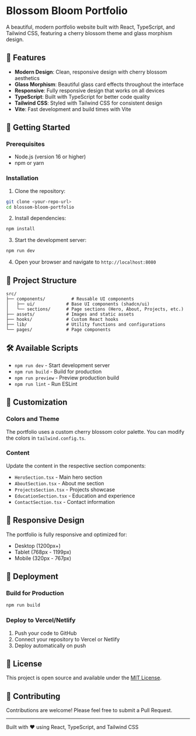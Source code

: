 # Blossom Bloom Portfolio

A beautiful, modern portfolio website built with React, TypeScript, and Tailwind CSS, featuring a cherry blossom theme and glass morphism design.

## 🌸 Features

- **Modern Design**: Clean, responsive design with cherry blossom aesthetics
- **Glass Morphism**: Beautiful glass card effects throughout the interface
- **Responsive**: Fully responsive design that works on all devices
- **TypeScript**: Built with TypeScript for better code quality
- **Tailwind CSS**: Styled with Tailwind CSS for consistent design
- **Vite**: Fast development and build times with Vite

## 🚀 Getting Started

### Prerequisites

- Node.js (version 16 or higher)
- npm or yarn

### Installation

1. Clone the repository:
```bash
git clone <your-repo-url>
cd blossom-bloom-portfolio
```

2. Install dependencies:
```bash
npm install
```

3. Start the development server:
```bash
npm run dev
```

4. Open your browser and navigate to `http://localhost:8080`

## 📁 Project Structure

```
src/
├── components/          # Reusable UI components
│   ├── ui/            # Base UI components (shadcn/ui)
│   └── sections/      # Page sections (Hero, About, Projects, etc.)
├── assets/            # Images and static assets
├── hooks/             # Custom React hooks
├── lib/               # Utility functions and configurations
└── pages/             # Page components
```

## 🛠️ Available Scripts

- `npm run dev` - Start development server
- `npm run build` - Build for production
- `npm run preview` - Preview production build
- `npm run lint` - Run ESLint

## 🎨 Customization

### Colors and Theme
The portfolio uses a custom cherry blossom color palette. You can modify the colors in `tailwind.config.ts`.

### Content
Update the content in the respective section components:
- `HeroSection.tsx` - Main hero section
- `AboutSection.tsx` - About me section
- `ProjectsSection.tsx` - Projects showcase
- `EducationSection.tsx` - Education and experience
- `ContactSection.tsx` - Contact information

## 📱 Responsive Design

The portfolio is fully responsive and optimized for:
- Desktop (1200px+)
- Tablet (768px - 1199px)
- Mobile (320px - 767px)

## 🚀 Deployment

### Build for Production
```bash
npm run build
```

### Deploy to Vercel/Netlify
1. Push your code to GitHub
2. Connect your repository to Vercel or Netlify
3. Deploy automatically on push

## 📄 License

This project is open source and available under the [MIT License](LICENSE).

## 🤝 Contributing

Contributions are welcome! Please feel free to submit a Pull Request.

---

Built with ❤️ using React, TypeScript, and Tailwind CSS
